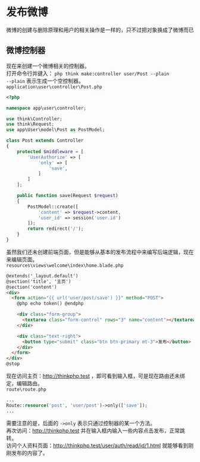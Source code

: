 # 发布微博

微博的创建与删除原理和用户的相关操作是一样的，只不过把对象换成了微博而已

## 微博控制器

现在来创建一个微博相关的控制器。  
打开命令行并键入： `php think make:controller user/Post --plain`  
`--plain` 表示生成一个空控制器。  
`application\user\controller\Post.php`

~~~php
<?php

namespace app\user\controller;

use think\Controller;
use think\Request;
use app\User\model\Post as PostModel;

class Post extends Controller
{
	protected $middleware = [
		'UserAuthorize' => [
			'only' => [
				'save',
			]
		]
	];

	public function save(Request $request)
	{
		PostModel::create([
			'content' => $request->content,
			'user_id' => session('user.id')
		]);
		return redirect('/');
	}
}
~~~

虽然我们还未创建前端页面，但是能够从基本的发布流程中来编写后端逻辑，现在来编辑页面。  
`resources\views\welcome\index\home.blade.php`

~~~html
@extends('_layout.default')
@section('title', '主页')
@section('content')
<div>
  <form action="{{ url('user/post/save') }}" method="POST">
    @php echo token() @endphp

    <div class="form-group">
      <textarea class="form-control" rows="3" name="content"></textarea>
    </div>

    <div class="text-right">
      <button type="submit" class="btn btn-primary mt-3">发布</button>
    </div>
  </form>
</div>
@stop
~~~

现在访问主页：http://thinkphp.test ，即可看到输入框，可是现在路由还未绑定，编辑路由。  
`route\route.php`

~~~php
...
Route::resource('post', 'user/post')->only(['save']);
...
~~~

需要注意的是，后面的 `->only` 表示只通过控制器的某一个方法。  
再次访问：http://thinkphp.test 并在输入框内输入一些内容点击发布，正常跳转。  
访问个人资料页面：http://thinkphp.test/user/auth/read/id/1.html 就能够看到刚刚发布的内容了。